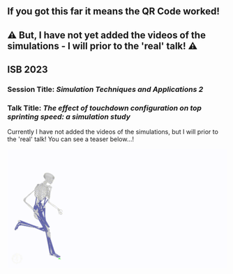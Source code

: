 ## If you got this far it means the QR Code worked!
## :warning: But, I have not yet added the videos of the simulations - I will prior to the 'real' talk! :warning:
## ISB 2023
### Session Title: *Simulation Techniques and Applications 2*
### Talk Title: *The effect of touchdown configuration on top sprinting speed: a simulation study*
Currently I have not added the videos of the simulations, but I will prior to the 'real' talk! You can see a teaser below...!

<img src="test2.gif" alt="This is a test" />


